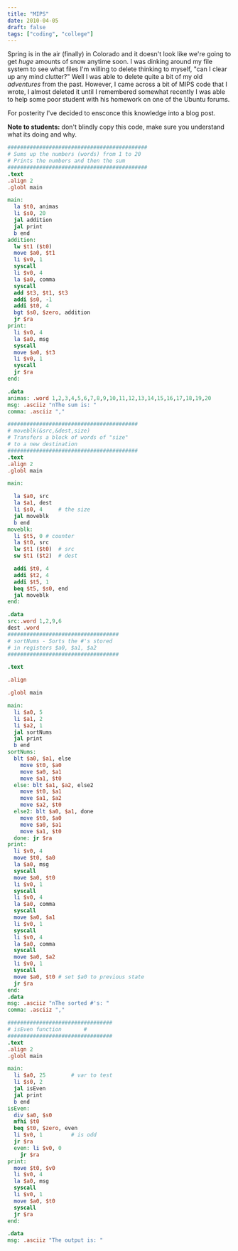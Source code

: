 ```yaml
---
title: "MIPS"
date: 2010-04-05
draft: false
tags: ["coding", "college"]
---
```

Spring is in the air (finally) in Colorado and it doesn't look like
we're going to get *huge* amounts of snow anytime soon. I was dinking
around my file system to see what files I'm willing to delete thinking
to myself, "can I clear up any mind clutter?" Well I was able to delete
quite a bit of my old *adventures* from the past. However, I came across
a bit of MIPS code that I wrote, I almost deleted it until I remembered
somewhat recently I was able to help some poor student with his homework
on one of the Ubuntu forums.

For posterity I've decided to ensconce this knowledge into a blog post.

**Note to students:** don't blindly copy this code, make sure you
understand what its doing and why.

```mips
############################################
# Sums up the numbers (words) from 1 to 20
# Prints the numbers and then the sum
############################################
.text
.align 2
.globl main

main:
  la $t0, animas
  li $s0, 20
  jal addition
  jal print
  b end
addition:
  lw $t1 ($t0)
  move $a0, $t1
  li $v0, 1
  syscall
  li $v0, 4
  la $a0, comma
  syscall
  add $t3, $t1, $t3
  addi $s0, -1
  addi $t0, 4
  bgt $s0, $zero, addition
  jr $ra
print:
  li $v0, 4
  la $a0, msg
  syscall
  move $a0, $t3
  li $v0, 1
  syscall
  jr $ra
end:

.data
animas: .word 1,2,3,4,5,6,7,8,9,10,11,12,13,14,15,16,17,18,19,20
msg: .asciiz "nThe sum is: "
comma: .asciiz ","

#########################################
# moveblk(&src,&dest,size)
# Transfers a block of words of "size"
# to a new destination
#########################################
.text
.align 2
.globl main

main:

  la $a0, src
  la $a1, dest
  li $s0, 4 	# the size
  jal moveblk
  b end
moveblk:
  li $t5, 0	# counter
  la $t0, src
  lw $t1 ($t0)	# src
  sw $t1 ($t2)	# dest

  addi $t0, 4
  addi $t2, 4
  addi $t5, 1
  beq $t5, $s0, end
  jal moveblk
end:

.data
src:.word 1,2,9,6
dest .word
###################################
# sortNums - Sorts the #'s stored
# in registers $a0, $a1, $a2
###################################

.text

.align 

.globl main

main:
  li $a0, 5
  li $a1, 2
  li $a2, 1
  jal sortNums
  jal print
  b end
sortNums:
  blt $a0, $a1, else
    move $t0, $a0
    move $a0, $a1
    move $a1, $t0
  else: blt $a1, $a2, else2
    move $t0, $a1
    move $a1, $a2
    move $a2, $t0
  else2: blt $a0, $a1, done
    move $t0, $a0
    move $a0, $a1
    move $a1, $t0
  done: jr $ra
print:
  li $v0, 4
  move $t0, $a0
  la $a0, msg
  syscall
  move $a0, $t0
  li $v0, 1
  syscall
  li $v0, 4
  la $a0, comma
  syscall
  move $a0, $a1
  li $v0, 1
  syscall
  li $v0, 4
  la $a0, comma
  syscall
  move $a0, $a2
  li $v0, 1
  syscall
  move $a0, $t0	# set $a0 to previous state
  jr $ra
end:
.data
msg: .asciiz "nThe sorted #'s: "
comma: .asciiz ","

#################################
# isEven function		#
#################################
.text
.align 2
.globl main

main:
  li $a0, 25		# var to test
  li $s0, 2
  jal isEven
  jal print
  b end
isEven:
  div $a0, $s0
  mfhi $t0
  beq $t0, $zero, even
  li $v0, 1 		# is odd
  jr $ra
  even: li $v0, 0
    jr $ra
print:
  move $t0, $v0
  li $v0, 4
  la $a0, msg
  syscall
  li $v0, 1
  move $a0, $t0
  syscall
  jr $ra
end:

.data
msg: .asciiz "The output is: "
```
